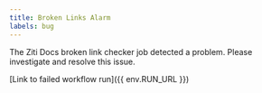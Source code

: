 ```yaml
---
title: Broken Links Alarm
labels: bug
---
```


The Ziti Docs broken link checker job detected a problem. Please investigate and resolve this issue.

[Link to failed workflow run]({{ env.RUN_URL }})
